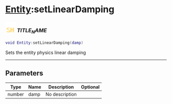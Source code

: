 # [Entity](../entity/README.md):setLinearDamping

### <img src="../../.gitbook/assets/shared.png" width="32" height="32" /> $TITLE_NAME$

```lua
void Entity:setLinearDamping(damp)
```

Sets the entity physics linear damping<br>

-----------------
## Parameters

| Type   | Name | Description | Optional |
| ------ | ---- | ----------- | -------: |
| number | damp | No description |  |
